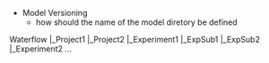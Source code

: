 * Model Versioning
    * how should the name of the model diretory be defined


Waterflow
    |_Project1
    |_Project2
        |_Experiment1
            |_ExpSub1
            |_ExpSub2
        |_Experiment2
        ...
